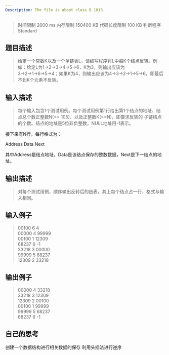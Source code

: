 ```yaml
---
Description: The file is about class B 1013.
---
```

>时间限制 2000 ms 内存限制 150400 KB 代码长度限制 100 KB 判断程序 Standard
## 题目描述
>给定一个常数K以及一个单链表L，请编写程序将L中每K个结点反转。例如：给定L为1→2→3→4→5→6，K为3，则输出应该为
3→2→1→6→5→4；如果K为4，则输出应该为4→3→2→1→5→6，即最后不到K个元素不反转。
## 输入描述
>每个输入包含1个测试用例。每个测试用例第1行给出第1个结点的地址、结点总个数正整数N(<= 105)、以及正整数K(<=N)，即要求反转的
子链结点的个数。结点的地址是5位非负整数，NULL地址用-1表示。

接下来有N行，每行格式为：

Address Data Next

其中Address是结点地址，Data是该结点保存的整数数据，Next是下一结点的地址。
## 输出描述
>对每个测试用例，顺序输出反转后的链表，其上每个结点占一行，格式与输入相同。
## 输入例子
>00100 6 4<br>
00000 4 99999<br>
00100 1 12309<br>
68237 6 -1<br>
33218 3 00000<br>
99999 5 68237<br>
12309 2 33218<br>
## 输出例子
>00000 4 33218<br>
33218 3 12309<br>
12309 2 00100<br>
00100 1 99999<br>
99999 5 68237<br>
68237 6 -1<br>

## 自己的思考
创建一个数据结构进行相关数据的保存 利用头插法进行逆序
